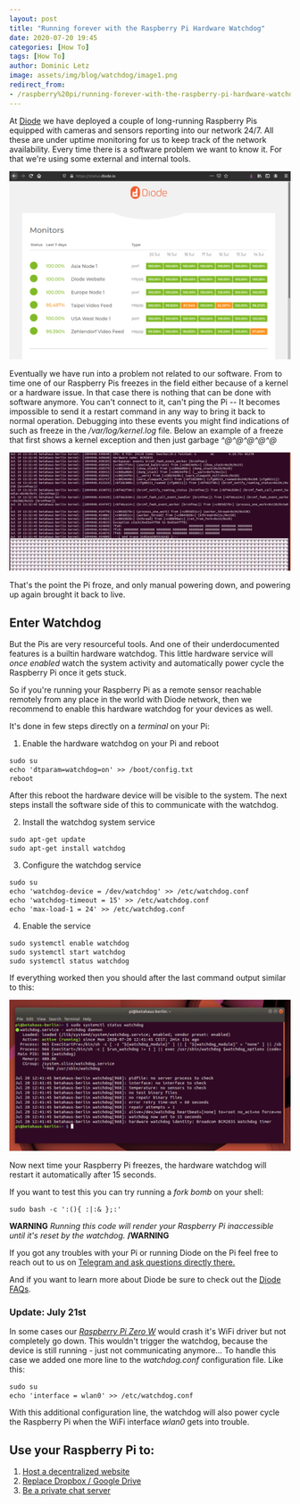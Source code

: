 ```yaml
---
layout: post
title: "Running forever with the Raspberry Pi Hardware Watchdog"
date: 2020-07-20 19:45
categories: [How To]
tags: [How To]
author: Dominic Letz
image: assets/img/blog/watchdog/image1.png
redirect_from:
- /raspberry%20pi/running-forever-with-the-raspberry-pi-hardware-watchdog-20202/
---
```


At [Diode](https://diode.io) we have deployed a couple of long-running Raspberry Pis equipped with cameras and sensors reporting into our network 24/7. All these are under uptime monitoring for us to keep track of the network availability. Every time there is a software problem we want to know it. For that we're using some external and internal tools. 

![Diode.io status page](../assets/img/blog/watchdog/image3.png)

Eventually we have run into a problem not related to our software. From to time one of our Raspberry Pis freezes in the field either because of a kernel or a hardware issue. In that case there is nothing that can be done with software anymore. You can't connect to it, can't ping the Pi -- It becomes impossible to send it a restart command in any way to bring it back to normal operation. Debugging into these events you might find indications of such as freeze in the _/var/log/kernel.log_ file. Below an example of a freeze that first shows a kernel exception and then just garbage _^@^@^@^@^@_

![Kernel log at freeze](../assets/img/blog/watchdog/image4.png)

That's the point the Pi froze, and only manual powering down, and powering up again brought it back to live.

## Enter Watchdog

But the Pis are very resourceful tools. And one of their underdocumented features is a builtin hardware watchdog. This little hardware service will _once enabled_ watch the system activity and automatically power cycle the Raspberry Pi once it gets stuck. 

So if you're running your Raspberry Pi as a remote sensor reachable remotely from any place in the world with Diode network, then we recommend to enable this hardware watchdog for your devices as well. 

It's done in few steps directly on a _terminal_ on your Pi:

1) Enable the hardware watchdog on your Pi and reboot

```
sudo su
echo 'dtparam=watchdog=on' >> /boot/config.txt
reboot
```

After this reboot the hardware device will be visible to the system. The next steps install the software side of this to communicate with the watchdog.

2) Install the watchdog system service

```
sudo apt-get update
sudo apt-get install watchdog
```

3) Configure the watchdog service

```
sudo su
echo 'watchdog-device = /dev/watchdog' >> /etc/watchdog.conf
echo 'watchdog-timeout = 15' >> /etc/watchdog.conf
echo 'max-load-1 = 24' >> /etc/watchdog.conf
```

4) Enable the service

```
sudo systemctl enable watchdog
sudo systemctl start watchdog
sudo systemctl status watchdog
```

If everything worked then you should after the last command output similar to this:

![Watchdog service running](../assets/img/blog/watchdog/image2.png)

Now next time your Raspberry Pi freezes, the hardware watchdog will restart it automatically after 15 seconds. 

If you want to test this you can try running a _fork bomb_ on your shell:

```
sudo bash -c ':(){ :|:& };:'
```
__WARNING__ _Running this code will render your Raspberry Pi inaccessible until it's reset by the watchdog._ __/WARNING__


If you got any troubles with your Pi or running Diode on the Pi feel free to reach out to us on [Telegram and ask questions directly there.](https://t.me/diode_chain)

And if you want to learn more about Diode be sure to check out the [Diode FAQs](https://github.com/diodechain/wiki/wiki/FAQs).

### Update: July 21st 

In some cases our [_Raspberry Pi Zero W_](https://www.raspberrypi.org/products/raspberry-pi-zero-w/) would crash it's WiFi driver but not completely go down. This wouldn't trigger the watchdog, because the device is still running - just not communicating anymore... To handle this case we added one more line to the _watchdog.conf_ configuration file. Like this:

```
sudo su
echo 'interface = wlan0' >> /etc/watchdog.conf
```

With this additional configuration line, the watchdog will also power cycle the Raspberry Pi when the WiFi interface _wlan0_ gets into trouble.

## Use your Raspberry Pi to:

1) [ Host a decentralized website ](https://support.diode.io/article/r62bhcnax0-host-a-public-wordpress-site-on-a-raspberry-pi)
2) [ Replace Dropbox / Google Drive ](https://support.diode.io/article/ad7s45khyq)
3) [ Be a private chat server ](https://support.diode.io/article/6y61v0vt03-use-your-raspberry-pi-as-a-private-chat-server)
